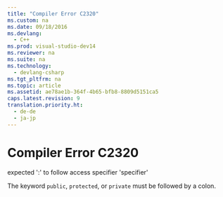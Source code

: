 ```yaml
---
title: "Compiler Error C2320"
ms.custom: na
ms.date: 09/18/2016
ms.devlang: 
  - C++
ms.prod: visual-studio-dev14
ms.reviewer: na
ms.suite: na
ms.technology: 
  - devlang-csharp
ms.tgt_pltfrm: na
ms.topic: article
ms.assetid: ae78ae1b-364f-4b65-bfb8-8809d5151ca5
caps.latest.revision: 9
translation.priority.ht: 
  - de-de
  - ja-jp
---
```

# Compiler Error C2320
expected ':' to follow access specifier 'specifier'  
  
 The keyword `public`, `protected`, or `private` must be followed by a colon.